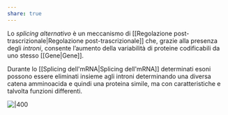 ```yaml
---
share: true
---
```

Lo *splicing alternativo* è un meccanismo di [[Regolazione post-trascrizionale|Regolazione post-trascrizionale]] che, grazie alla presenza degli *introni*, consente l’aumento della variabilità di proteine codificabili da uno stesso [[Gene|Gene]].

Durante lo [[Splicing dell'mRNA|Splicing dell'mRNA]] determinati esoni possono essere eliminati insieme agli introni determinando una diversa catena amminoacida e quindi una proteina simile, ma con caratteristiche e talvolta funzioni differenti.

![|400](3f2b687612492074874e50213ed5c3df_MD5%201.png)
